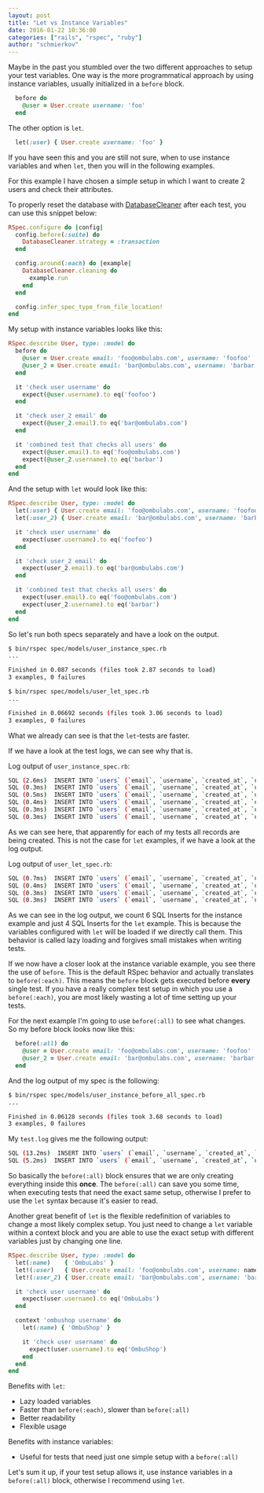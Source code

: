 ```yaml
---
layout: post
title: "Let vs Instance Variables"
date: 2016-01-22 10:36:00
categories: ["rails", "rspec", "ruby"]
author: "schmierkov"
---
```


Maybe in the past you stumbled over the two different approaches to setup your test variables. One way is the more programmatical approach by using instance variables, usually initialized in a `before` block.

```ruby
  before do
    @user = User.create username: 'foo'
  end
```

The other option is `let`.

```ruby
  let(:user) { User.create username: 'foo' }
```

If you have seen this and you are still not sure, when to use instance variables and when `let`, then you will in the following examples.

For this example I have chosen a simple setup in which I want to create 2 users and check their attributes.

To properly reset the database with [DatabaseCleaner](https://github.com/DatabaseCleaner/database_cleaner) after each test, you can use this snippet below:

```ruby
RSpec.configure do |config|
  config.before(:suite) do
    DatabaseCleaner.strategy = :transaction
  end

  config.around(:each) do |example|
    DatabaseCleaner.cleaning do
      example.run
    end
  end

  config.infer_spec_type_from_file_location!
end
```

My setup with instance variables looks like this:

```ruby
RSpec.describe User, type: :model do
  before do
    @user = User.create email: 'foo@ombulabs.com', username: 'foofoo'
    @user_2 = User.create email: 'bar@ombulabs.com', username: 'barbar'
  end

  it 'check user username' do
    expect(@user.username).to eq('foofoo')
  end

  it 'check user_2 email' do
    expect(@user_2.email).to eq('bar@ombulabs.com')
  end

  it 'combined test that checks all users' do
    expect(@user.email).to eq('foo@ombulabs.com')
    expect(@user_2.username).to eq('barbar')
  end
end
```

And the setup with `let` would look like this:

```ruby
RSpec.describe User, type: :model do
  let(:user) { User.create email: 'foo@ombulabs.com', username: 'foofoo' }
  let(:user_2) { User.create email: 'bar@ombulabs.com', username: 'barbar' }

  it 'check user username' do
    expect(user.username).to eq('foofoo')
  end

  it 'check user_2 email' do
    expect(user_2.email).to eq('bar@ombulabs.com')
  end

  it 'combined test that checks all users' do
    expect(user.email).to eq('foo@ombulabs.com')
    expect(user_2.username).to eq('barbar')
  end
end
```

So let's run both specs separately and have a look on the output.

```bash
$ bin/rspec spec/models/user_instance_spec.rb
...

Finished in 0.087 seconds (files took 2.87 seconds to load)
3 examples, 0 failures
```

```bash
$ bin/rspec spec/models/user_let_spec.rb
...

Finished in 0.06692 seconds (files took 3.06 seconds to load)
3 examples, 0 failures
```

What we already can see is that the `let`-tests are faster.

If we have a look at the test logs, we can see why that is.

Log output of `user_instance_spec.rb`:

```bash
SQL (2.6ms)  INSERT INTO `users` (`email`, `username`, `created_at`, `updated_at`) VALUES ('foo@ombulabs.com', 'foofoo', '2016-01-22 16:44:42', '2016-01-22 16:44:42')
SQL (0.3ms)  INSERT INTO `users` (`email`, `username`, `created_at`, `updated_at`) VALUES ('bar@ombulabs.com', 'barbar', '2016-01-22 16:44:42', '2016-01-22 16:44:42')
SQL (0.5ms)  INSERT INTO `users` (`email`, `username`, `created_at`, `updated_at`) VALUES ('foo@ombulabs.com', 'foofoo', '2016-01-22 16:44:42', '2016-01-22 16:44:42')
SQL (0.4ms)  INSERT INTO `users` (`email`, `username`, `created_at`, `updated_at`) VALUES ('bar@ombulabs.com', 'barbar', '2016-01-22 16:44:42', '2016-01-22 16:44:42')
SQL (0.3ms)  INSERT INTO `users` (`email`, `username`, `created_at`, `updated_at`) VALUES ('foo@ombulabs.com', 'foofoo', '2016-01-22 16:44:42', '2016-01-22 16:44:42')
SQL (0.3ms)  INSERT INTO `users` (`email`, `username`, `created_at`, `updated_at`) VALUES ('bar@ombulabs.com', 'barbar', '2016-01-22 16:44:42', '2016-01-22 16:44:42')
```

As we can see here, that apparently for each of my tests all records are being created.
This is not the case for `let` examples, if we have a look at the log output.

Log output of `user_let_spec.rb`:

```bash
SQL (0.7ms)  INSERT INTO `users` (`email`, `username`, `created_at`, `updated_at`) VALUES ('foo@ombulabs.com', 'foofoo', '2016-01-22 16:47:45', '2016-01-22 16:47:45')
SQL (0.4ms)  INSERT INTO `users` (`email`, `username`, `created_at`, `updated_at`) VALUES ('bar@ombulabs.com', 'barbar', '2016-01-22 16:47:45', '2016-01-22 16:47:45')
SQL (0.3ms)  INSERT INTO `users` (`email`, `username`, `created_at`, `updated_at`) VALUES ('foo@ombulabs.com', 'foofoo', '2016-01-22 16:47:45', '2016-01-22 16:47:45')
SQL (0.3ms)  INSERT INTO `users` (`email`, `username`, `created_at`, `updated_at`) VALUES ('bar@ombulabs.com', 'barbar', '2016-01-22 16:47:45', '2016-01-22 16:47:45')
```

As we can see in the log output, we count 6 SQL Inserts for the instance example and just 4 SQL Inserts for the `let` example. This is because the variables configured with `let` will be loaded if we directly call them. This behavior is called lazy loading and forgives small mistakes when writing tests.

If we now have a closer look at the instance variable example, you see there the use of `before`. This is the default RSpec behavior and actually translates to `before(:each)`. This means the `before` block gets executed before **every** single test. If you have a really complex test setup in which you use a `before(:each)`, you are most likely wasting a lot of time setting up your tests.

For the next example I'm going to use `before(:all)` to see what changes. So my before block looks now like this:

```ruby
  before(:all) do
    @user = User.create email: 'foo@ombulabs.com', username: 'foofoo'
    @user_2 = User.create email: 'bar@ombulabs.com', username: 'barbar'
  end
```

And the log output of my spec is the following:

```bash
$ bin/rspec spec/models/user_instance_before_all_spec.rb
...

Finished in 0.06128 seconds (files took 3.68 seconds to load)
3 examples, 0 failures
```

My `test.log` gives me the following output:

```bash
SQL (13.2ms)  INSERT INTO `users` (`email`, `username`, `created_at`, `updated_at`) VALUES ('foo@ombulabs.com', 'foofoo', '2016-01-22 16:48:31', '2016-01-22 16:48:31')
SQL (5.2ms)  INSERT INTO `users` (`email`, `username`, `created_at`, `updated_at`) VALUES ('bar@ombulabs.com', 'barbar', '2016-01-22 16:48:31', '2016-01-22 16:48:31')
```

So basically the `before(:all)` block ensures that we are only creating everything inside this **once**. The `before(:all)` can save you some time, when executing tests that need the exact same setup, otherwise I prefer to use the `let` syntax because it's easier to read.

Another great benefit of `let` is the flexible redefinition of variables to change a most likely complex setup.
You just need to change a `let` variable within a context block and you are able to use the exact setup with different variables just by changing one line.

```ruby
RSpec.describe User, type: :model do
  let(:name)    { 'OmbuLabs' }
  let!(:user)   { User.create email: 'foo@ombulabs.com', username: name }
  let!(:user_2) { User.create email: 'bar@ombulabs.com', username: 'barbar' }

  it 'check user username' do
    expect(user.username).to eq('OmbuLabs')
  end

  context 'ombushop username' do
    let(:name) { 'OmbuShop' }

    it 'check user username' do
      expect(user.username).to eq('OmbuShop')
    end
  end
end
```

Benefits with `let`:

  * Lazy loaded variables
  * Faster than `before(:each)`, slower than `before(:all)`
  * Better readability
  * Flexible usage

Benefits with instance variables:

  * Useful for tests that need just one simple setup with a `before(:all)`

Let's sum it up, if your test setup allows it, use instance variables in a `before(:all)` block, otherwise I recommend using `let`.
